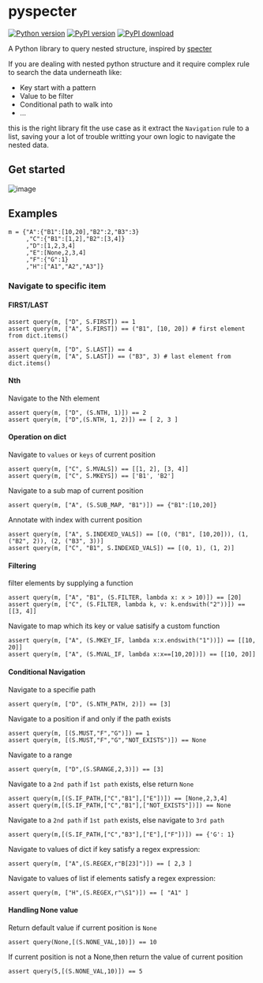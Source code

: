 # pyspecter

[![Python version](https://img.shields.io/pypi/pyversions/pyspecter)](https://img.shields.io/pypi/pyversions/pyspecter)
[![PyPI version](https://badge.fury.io/py/pyspecter.svg)](https://badge.fury.io/py/pyspecter)
[![PyPI download](https://img.shields.io/pypi/dm/pyspecter)](https://img.shields.io/pypi/dm/pyspecter)

A Python library to query nested structure, inspired by [specter](https://github.com/redplanetlabs/specter)

If you are dealing with nested python structure and it require complex rule to search the data underneath like:

* Key start with a pattern
* Value to be filter
* Conditional path to walk into
* ...

this is the right library fit the use case as it extract the `Navigation` rule to a list, saving your a lot of trouble writting your own logic to navigate the nested data.

## Get started
![image](https://user-images.githubusercontent.com/1008321/210162209-a7cce888-99ad-48af-ac63-693d63f825ff.png)

## Examples

    m = {"A":{"B1":[10,20],"B2":2,"B3":3}
         ,"C":{"B1":[1,2],"B2":[3,4]}
         ,"D":[1,2,3,4]
         ,"E":[None,2,3,4]
         ,"F":{"G":1}
         ,"H":["A1","A2","A3"]}
    
### Navigate to specific item 
#### FIRST/LAST     

    assert query(m, ["D", S.FIRST]) == 1
    assert query(m, ["A", S.FIRST]) == ("B1", [10, 20]) # first element from dict.items()

    assert query(m, ["D", S.LAST]) == 4
    assert query(m, ["A", S.LAST]) == ("B3", 3) # last element from dict.items()
    
#### Nth    
Navigate to the Nth element

    assert query(m, ["D", (S.NTH, 1)]) == 2
    assert query(m, ["D",(S.NTH, 1, 2)]) == [ 2, 3 ]
        
#### Operation on dict    
    
Navigate to `values` or `keys` of current position
        
    assert query(m, ["C", S.MVALS]) == [[1, 2], [3, 4]]
    assert query(m, ["C", S.MKEYS]) == ['B1', 'B2']

Navigate to a sub map of current position

    assert query(m, ["A", (S.SUB_MAP, "B1")]) == {"B1":[10,20]}

Annotate with index with current position
    
    assert query(m, ["A", S.INDEXED_VALS]) == [(0, ("B1", [10,20])), (1, ("B2", 2)), (2, ("B3", 3))]
    assert query(m, ["C", "B1", S.INDEXED_VALS]) == [(0, 1), (1, 2)]
    
#### Filtering    
    
filter elements by supplying a function

    assert query(m, ["A", "B1", (S.FILTER, lambda x: x > 10)]) == [20]
    assert query(m, ["C", (S.FILTER, lambda k, v: k.endswith("2"))]) == [[3, 4]]

Navigate to map which its key or value satisify a custom function 

    assert query(m, ["A", (S.MKEY_IF, lambda x:x.endswith("1"))]) == [[10, 20]]
    assert query(m, ["A", (S.MVAL_IF, lambda x:x==[10,20])]) == [[10, 20]]
    
#### Conditional Navigation

Navigate to a specifie path

    assert query(m, ["D", (S.NTH_PATH, 2)]) == [3]

Navigate to a position if and only if the path exists

    assert query(m, [(S.MUST,"F","G")]) == 1
    assert query(m, [(S.MUST,"F","G","NOT_EXISTS")]) == None 

Navigate to a range

    assert query(m, ["D",(S.SRANGE,2,3)]) == [3]

Navigate to a `2nd path`  if `1st path` exists, else return `None`

    assert query(m,[(S.IF_PATH,["C","B1"],["E"])]) == [None,2,3,4]
    assert query(m,[(S.IF_PATH,["C","B1"],["NOT_EXISTS"])]) == None

Navigate to a `2nd path`  if `1st path` exists, else navigate to `3rd path`

    assert query(m,[(S.IF_PATH,["C","B3"],["E"],["F"])]) == {'G': 1}

Navigate to values of dict if key satisfy a regex expression:

    assert query(m, ["A",(S.REGEX,r"B[23]")]) == [ 2,3 ]

Navigate to values of list if elements satisfy a regex expression:

    assert query(m, ["H",(S.REGEX,r"\S1")]) == [ "A1" ]


#### Handling None value

Return default value if current position is `None`

    assert query(None,[(S.NONE_VAL,10)]) == 10

If current position is not a None,then return the value of current position

    assert query(5,[(S.NONE_VAL,10)]) == 5
    
    

    
